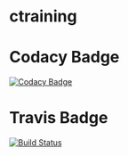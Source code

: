 # ctraining
# Codacy Badge
[![Codacy Badge](https://app.codacy.com/project/badge/Grade/12e6a8bcd3da4d148b5122b16fa177ca)](https://www.codacy.com/gh/sukhwindersingh412/ctraining/dashboard?utm_source=github.com&amp;utm_medium=referral&amp;utm_content=sukhwindersingh412/ctraining&amp;utm_campaign=Badge_Grade)
# Travis Badge
[![Build Status](https://travis-ci.com/sukhwindersingh412/ctraining.svg?branch=main)](https://travis-ci.com/sukhwindersingh412/ctraining)
